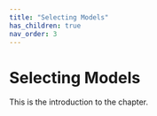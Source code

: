 ```yaml
---
title: "Selecting Models"
has_children: true
nav_order: 3
---
```


# Selecting Models
This is the introduction to the chapter.
